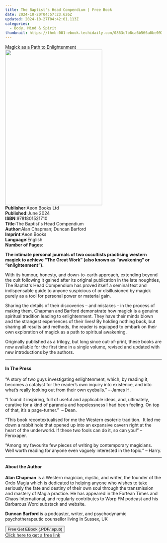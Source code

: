 ```yaml
---
title: The Baptist's Head Compendium | Free Book
date: 2024-10-20T04:57:23.626Z
updated: 2024-10-27T04:42:01.113Z
categories:
  - Body, Mind & Spirit
thumbnail: https://thmb-001-ebook.techidaily.com/0863c7b8ca6b566a0be093928372b98544ec97c7bb4d924b277720aab1be91ea.jpg
---
```

<main id="book-container">
  <div class="flex flex-col">
    <div class="book-brief flex-1 py-6 px-4 sm:p-6 md:py-10 md:px-8">
      <!-- brief-->
      <div class="book-brief-main">Magick as a Path to Enlightenment</div>
    </div>
    <div
      class="book-meta-info flex-1 grid gap-4 col-start-1 col-end-3 row-start-1 sm:mb-6 sm:grid-cols-4 lg:gap-6 lg:col-start-2 lg:row-end-6 lg:row-span-6 lg:mb-0"
    >
      <div
        class="book-meta-info-left place-content-center mt-4 p-4 text-sm leading-6 col-start-2 col-span-2 dark:text-slate-400"
      >
        <img
          class="w-full h-500 object-cover rounded-lg sm:h-255 sm:col-span-2 lg:col-span-full"
          src="https://img-001-ebook.techidaily.com/f3abd683d2129b0f19586058de0b85ac39d4e153546b286f67468400ed98326e.jpg"
          alt=""
          width="312"
          height="500"
        />
      </div>
      <div
        class="book-meta-info-right mt-2 col-start-1 row-start-2 col-span-3 self-center"
      >
        <!-- meta data  -->
        <div class="flex flex-col px-4 md:px-8">
          <div class="flex-1">
            <strong>Publisher</strong>:<span class="px-2">Aeon Books Ltd</span>
          </div>
          <div class="flex-1">
            <strong>Published</strong>:<span class="px-2">June 2024</span>
          </div>
          <div class="flex-1">
            <strong>ISBN</strong>:<span class="px-2">9781801521710</span>
          </div>
          <div class="flex-1">
            <strong>Title</strong>:<span class="px-2"
              >The Baptist&#39;s Head Compendium</span
            >
          </div>
          <div class="flex-1">
            <strong>Author</strong>:<span class="px-2"
              >Alan Chapman; Duncan Barford</span
            >
          </div>
          <div class="flex-1">
            <strong>Imprint</strong>:<span class="px-2">Aeon Books</span>
          </div>
          <div class="flex-1">
            <strong>Language</strong>:<span class="px-2">English</span>
          </div>
          <div class="flex-1">
            <strong>Number of Pages</strong>:<span class="px-2"></span>
          </div>
        </div>
      </div>
    </div>
    <div class="book-description flex-1 py-6 px-4 sm:p-6 md:py-10 md:px-8">
      <div class="book-description-main">
        <div accordion-content="" id="description">
          <p style="font-weight: 400">
            <strong>The</strong
            ><strong
              >&nbsp;intimate personal journals of two occultists practising
              western magick to achieve “The Great Work” (also known as
              “awakening” or “enlightenment”).</strong
            >
          </p>
          <p style="font-weight: 400">
            With its humour, honesty, and down-to-earth approach, extending
            beyond the cult following it gained after its original publication
            in the late noughties, The Baptist's Head Compendium&nbsp;has proved
            itself a seminal text and indispensable guide to anyone suspicious
            of or disillusioned by magick purely as a tool for personal power or
            material gain.
          </p>
          <p style="font-weight: 400">
            Sharing the details of their discoveries – and mistakes – in the
            process of making them, Chapman and Barford demonstrate how magick
            is a genuine spiritual tradition leading to enlightenment. They have
            their minds blown and the strangest experiences of their lives! By
            holding nothing back, but sharing all results and methods, the
            reader is equipped to embark on their own exploration of magick as a
            path to spiritual awakening.
          </p>
          <p style="font-weight: 400">
            Originally published as a trilogy, but long since out-of-print,
            these books are now available for the first time in a single volume,
            revised and updated with new introductions by the authors.
          </p>
        </div>
        <div class="accordion-fader"></div>
      </div>
    </div>
    <div class="book-excerpts flex-1 py-6 px-4 sm:p-6 md:py-10 md:px-8">
      <!-- excerpts-->
      <div class="book-excerpts-main">
        <hr />
        <h4 class="placeholder placeholder-heading">
          <span>In The Press</span>
        </h4>
        <p></p>
        <p>
          “A story of two guys investigating enlightenment, which, by reading
          it, becomes a catalyst for the reader’s own inquiry into existence,
          and into what’s really looking out from their own eyeballs.” – James
          H.
        </p>
        <p>
          “I found it inspiring, full of useful and applicable ideas, and,
          ultimately, curative for a kind of paranoia and hopelessness I had
          been feeling. On top of that, it’s a page-turner.” &nbsp;– Dean.
        </p>
        <p>
          “This book recontextualised for me the Western esoteric
          tradition.&nbsp; It led me down a rabbit hole that opened up into an
          expansive cavern right at the heart of the underworld. If these two
          fools can do it, so can you!” – Feroxaper.
        </p>
        <p>
          “Among my favourite few pieces of writing by contemporary magicians.
          Well worth reading for anyone even vaguely interested in the topic.” –
          Harry.
        </p>
        <p></p>
      </div>
    </div>
    <div class="book-about-author flex-1 py-6 px-4 sm:p-6 md:py-10 md:px-8">
      <!-- about author-->
      <div class="book-main-author-main">
        <hr />
        <h4 class="placeholder placeholder-heading">
          <span>About the Author</span>
        </h4>
        <p></p>
        <p>
          <strong>Alan Chapman</strong> is a Western magician, mystic, and
          writer, the founder of the Ordo Magia which is dedicated to helping
          anyone who wishes to take seriously the fate and destiny of their own
          soul through the transmission and mastery of Magia practice. He has
          appeared in the Fortean Times and Chaos International, and regularly
          contributes to Worp FM podcast and his Barbarous Word substack and
          website.
        </p>
        <p>
          <strong>Duncan Barford</strong>&nbsp;is a podcaster, writer, and
          psychodynamic psychotherapeutic counsellor living in Sussex, UK
        </p>
        <p></p>
      </div>
    </div>
    <div class="book-free-get flex-1 py-6 px-4 sm:p-6 md:py-10 md:px-8">
      <button
        id="btn-free-get"
        class="bg-blue-500 hover:bg-blue-700 text-white font-bold py-2 px-4 rounded"
      >
        Free Get EBook (.PDF/.epub)
      </button>
      <div id="countdown-display" class="px-2 text-lg mt-2"></div>
      <a
        id="free-link"
        class="hidden bg-blue-500 hover:bg-blue-700 text-white font-bold py-2 px-4 rounded"
        href="https://www.ebooks.com/en-us/book/211382655/the-baptist-s-head-compendium/alan-chapman/"
        target="_blank"
        >Click here to get a free link</a
      >
    </div>
    <script>
      let countdownTime = 0;
      let countdownInterval = null;
      document
        .getElementById('btn-free-get')
        .addEventListener('click', startCountdown);
      function startCountdown() {
        countdownTime = new Date().getTime() + 60000 * 3;
        countdownInterval = setInterval(updateCountdown, 1000);
        document.getElementById('btn-free-get').disabled = true;
        document
          .getElementById('btn-free-get')
          .classList.add('bg-gray-500', 'cursor-not-allowed');
      }
      function updateCountdown() {
        let currentTime = new Date().getTime();
        let timeLeft = countdownTime - currentTime;
        let secondsLeft = Math.floor(timeLeft / 1000);
        document.getElementById('countdown-display').innerHTML =
          `Remaining time: ${secondsLeft} seconds.`;
        if (secondsLeft <= 0) {
          clearInterval(countdownInterval);
          document.getElementById('btn-free-get').classList.add('hidden');
          document.getElementById('free-link').classList.remove('hidden');
          document.getElementById('countdown-display').innerHTML = '';
        }
      }
    </script>
  </div>
</main>

<ins class="adsbygoogle"
      style="display:block"
      data-ad-client="ca-pub-7571918770474297"
      data-ad-slot="8358498916"
      data-ad-format="auto"
      data-full-width-responsive="true"></ins>
    